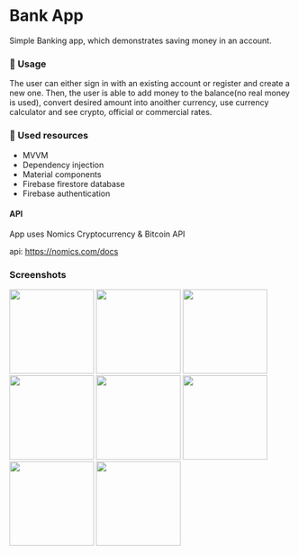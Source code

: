 # Bank App #

Simple Banking app, which demonstrates saving money in an account.


### 🚀 Usage ###

The user can either sign in with an existing account or register and create a new one. Then, the user is able to add money to the balance(no real money is used),
convert desired amount into anoither currency, use currency calculator and see crypto, official or commercial rates.

### 📕 Used resources ###

* MVVM
* Dependency injection
* Material components
* Firebase firestore database
* Firebase authentication

#### API ####

App uses Nomics Cryptocurrency & Bitcoin API 

api: https://nomics.com/docs

### Screenshots ###
     
<img src="https://user-images.githubusercontent.com/61002720/155406951-b1d0d77d-7584-48a6-aec6-346728f52f3c.png" 
     width="150">
<img src="https://user-images.githubusercontent.com/61002720/155407108-4842d12e-3782-48f2-a268-eeaa56eec491.png" 
     width="150">
<img src="https://user-images.githubusercontent.com/61002720/155407265-647ea82f-f808-408d-ae75-9f347721a421.png" 
     width="150">
<img src="https://user-images.githubusercontent.com/61002720/155407369-2d353209-4a21-46d1-a7c5-bec4664d01e9.png" 
     width="150">
<img src="https://user-images.githubusercontent.com/61002720/155407468-bf6e23c9-9adb-413e-9f62-3effad7ceb79.png" 
     width="150">
<img src="https://user-images.githubusercontent.com/61002720/155407495-72838fb2-27af-40df-9ffb-a636ad382bc6.png" 
     width="150">
<img src="https://user-images.githubusercontent.com/61002720/155407515-56bda497-db12-4482-ab26-1832bf01c241.png" 
     width="150">
<img src="https://user-images.githubusercontent.com/61002720/155407534-0b3baa35-91bd-4c1e-bf36-f503841e3ecc.png" 
     width="150">



